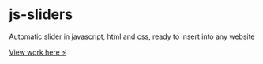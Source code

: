 # js-sliders

Automatic slider in javascript, html and css, ready to insert into any website

[View work  here ⚡️](https://js-sliders.stackblitz.io)